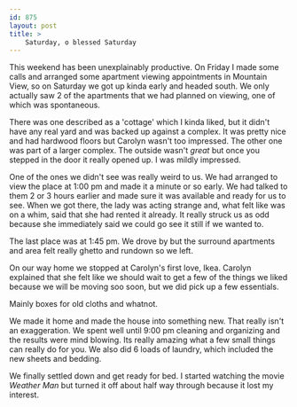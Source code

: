 ```yaml
---
id: 875
layout: post
title: >
    Saturday, o blessed Saturday
---
```


This weekend has been unexplainably productive. On Friday I made some calls and arranged some apartment viewing appointments in Mountain View, so on Saturday we got up kinda early and headed south. We only actually saw 2 of the apartments that we had planned on viewing, one of which was spontaneous.

There was one described as a 'cottage' which I kinda liked, but it didn't have any real yard and was backed up against a complex. It was pretty nice and had hardwood floors but Carolyn wasn't too impressed. The other one was part of a larger complex. The outside wasn't <em>great</em> but once you stepped in the door it really opened up. I was mildly impressed.

One of the ones we didn't see was really weird to us. We had arranged to view the place at 1:00 pm and made it a minute or so early. We had talked to them 2 or 3 hours earlier and made sure it was available and ready for us to see. When we got there, the lady was acting strange and, what felt like was on a whim, said that she had rented it already. It really struck us as odd because she immediately said we could go see it still if we wanted to.

The last place was at 1:45 pm. We drove by but the surround apartments and area felt really ghetto and rundown so we left.

On our way home we stopped at Carolyn's first love, Ikea. Carolyn explained that she felt like we should wait to get a few of the things we liked because we will be moving soo soon, but we did pick up a few essentials.

Mainly boxes for old cloths and whatnot.

We made it home and made the house into something new. That really isn't an exaggeration. We spent well until 9:00 pm cleaning and organizing and the results were mind blowing. Its really amazing what a few small things can really do for you. We also did 6 loads of laundry, which included the new sheets and bedding.

We finally settled down and get ready for bed. I started watching the movie <em>Weather Man</em> but turned it off about half way through because it lost my interest.
